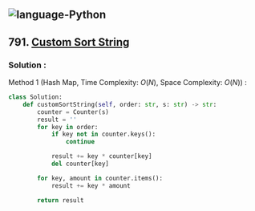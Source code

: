![language-Python](https://img.shields.io/badge/Python-ffd43b?style=for-the-badge&logo=PYTHON)
---

## 791. [Custom Sort String](https://leetcode.com/problems/custom-sort-string)

### Solution :

Method 1 (Hash Map, Time Complexity: $O(N)$, Space Complexity: $O(N)$) :
```python
class Solution:
    def customSortString(self, order: str, s: str) -> str:
        counter = Counter(s)
        result = ''
        for key in order:
            if key not in counter.keys():
                continue

            result += key * counter[key]
            del counter[key]

        for key, amount in counter.items():
            result += key * amount

        return result
```
